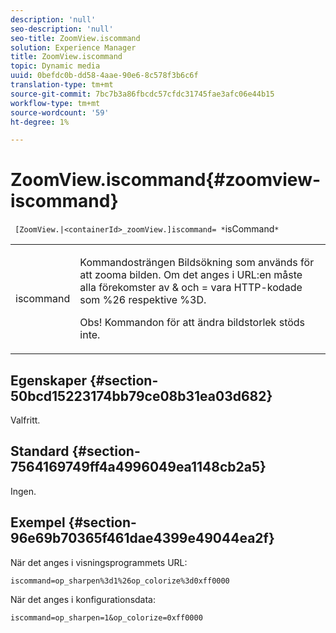 ```yaml
---
description: 'null'
seo-description: 'null'
seo-title: ZoomView.iscommand
solution: Experience Manager
title: ZoomView.iscommand
topic: Dynamic media
uuid: 0befdc0b-dd58-4aae-90e6-8c578f3b6c6f
translation-type: tm+mt
source-git-commit: 7bc7b3a86fbcdc57cfdc31745fae3afc06e44b15
workflow-type: tm+mt
source-wordcount: '59'
ht-degree: 1%

---
```



# ZoomView.iscommand{#zoomview-iscommand}

` [ZoomView.|<containerId>_zoomView.]iscommand= *`isCommand`*`

<table id="table_06B5F795889E402FB6BCEA4D882E1422"> 
 <tbody> 
  <tr> 
   <td colname="col1"> <p> <span class="codeph"> <span class="varname"> iscommand</span> </span> </p> </td> 
   <td colname="col2"> <p> Kommandosträngen Bildsökning som används för att zooma bilden. Om det anges i URL:en måste alla förekomster av <span class="codeph"> &amp;</span> och <span class="codeph"> =</span> vara HTTP-kodade som <span class="codeph"> %26</span> respektive <span class="codeph"> %3D</span>. </p> <p> <p>Obs!  Kommandon för att ändra bildstorlek stöds inte. </p> </p> </td> 
  </tr> 
 </tbody> 
</table>

## Egenskaper {#section-50bcd15223174bb79ce08b31ea03d682}

Valfritt.

## Standard {#section-7564169749ff4a4996049ea1148cb2a5}

Ingen.

## Exempel {#section-96e69b70365f461dae4399e49044ea2f}

När det anges i visningsprogrammets URL:

`iscommand=op_sharpen%3d1%26op_colorize%3d0xff0000`

När det anges i konfigurationsdata:

`iscommand=op_sharpen=1&op_colorize=0xff0000`
